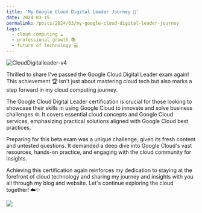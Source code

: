```yaml
---
title: 'My Google Cloud Digital Leader Journey 🚀'
date: 2024-03-15
permalink: /posts/2024/03/my-google-cloud-digital-leader-journey
tags:
  - cloud computing ☁️
  - professional growth 📚
  - future of technology 💻
---
```


![CloudDigitalleader-v4](https://github.com/paraskevasleivadaros/paraskevasleivadaros.github.io/assets/16403754/0f626d78-0193-4362-823e-dd6a3d5c37db)

Thrilled to share I've passed the Google Cloud Digital Leader exam again! This achievement 🏆 isn't just about mastering cloud tech but also marks a step forward in my cloud computing journey.

The Google Cloud Digital Leader certification is crucial for those looking to showcase their skills in using Google Cloud to innovate and solve business challenges 🌐. It covers essential cloud concepts and Google Cloud services, emphasizing practical solutions aligned with Google Cloud best practices.

Preparing for this beta exam was a unique challenge, given its fresh content and untested questions. It demanded a deep dive into Google Cloud's vast resources, hands-on practice, and engaging with the cloud community for insights.

Achieving this certification again reinforces my dedication to staying at the forefront of cloud technology and sharing my journey and insights with you all through my blog and website. Let's continue exploring the cloud together! ☁️✨

<a href="https://credential.net/60d66669-e72c-42f4-9529-7325ca5e2291" target="_blank" rel="noopener noreferrer"><img loading="lazy" src="https://img.shields.io/badge/Credential-0077B5?style=for-the-badge&logo=certificate&logoColor=white" class="img_ev3q"></a>
